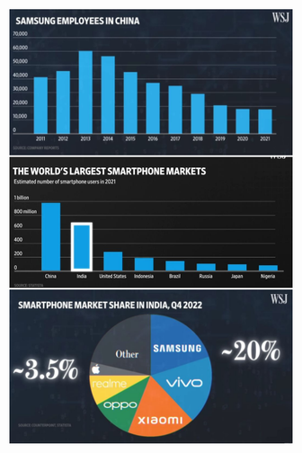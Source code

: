 <img src="../Img/Apple_vs_Samsung_Strategies__to_Move_Manufacturing_Away_From_China_1.jpg">

<img src="../Img/Apple_vs_Samsung_Strategies__to_Move_Manufacturing_Away_From_China_2.jpg">


<img src="../Img/Apple_vs_Samsung_Strategies__to_Move_Manufacturing_Away_From_China_3.jpg">